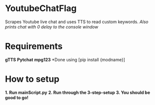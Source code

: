 # YoutubeChatFlag
Scrapes Youtube live chat and uses TTS to read custom keywords. *Also prints chat with 0 delay to the console window*

# Requirements
**gTTS**
**Pytchat**
**mpg123**
*Done using [pip install {modname}]

# How to setup
**1. Run mainScript.py**
**2. Run through the 3-step-setup**
**3. You should be good to go!**
